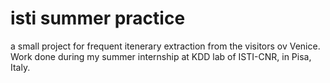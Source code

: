 # isti summer practice
a small project for frequent itenerary extraction from the visitors ov Venice.
Work done during my summer internship at KDD lab of ISTI-CNR, in Pisa, Italy.
